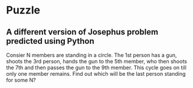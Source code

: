 # Puzzle

## A different version of Josephus problem predicted using Python

Consier N members are standing in a circle. The 1st person has a gun, shoots the 3rd person, hands the gun to the 5th member, who then shoots the 7th and then passes the gun to the 9th member. This cycle goes on till only one member remains. Find out which will be the last person standing for some N?
